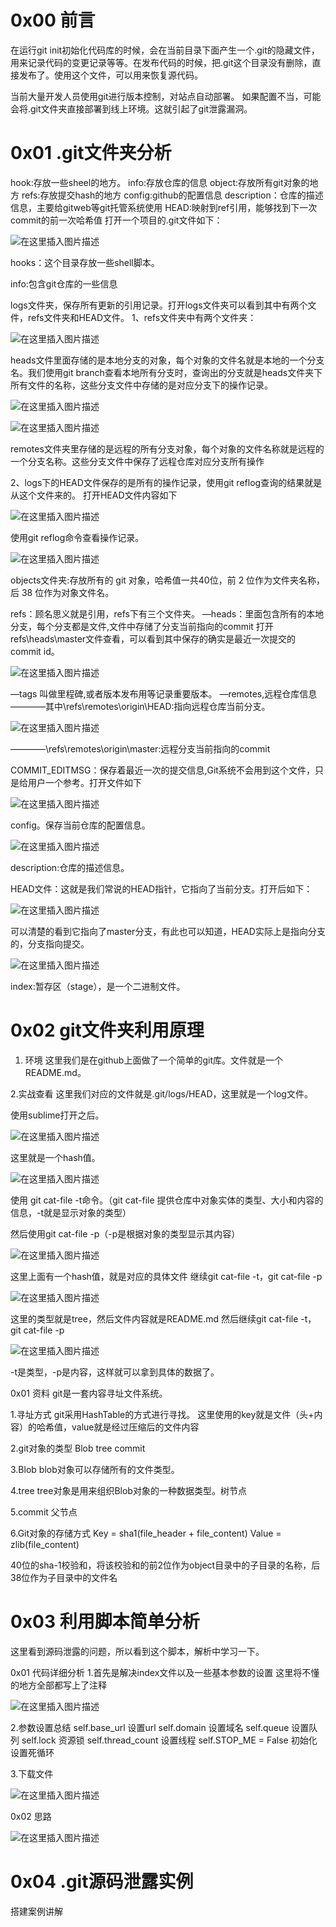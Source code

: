 # 0x00 前言

在运行git init初始化代码库的时候，会在当前目录下面产生一个.git的隐藏文件，用来记录代码的变更记录等等。在发布代码的时候，把.git这个目录没有删除，直接发布了。使用这个文件，可以用来恢复源代码。

当前大量开发人员使用git进行版本控制，对站点自动部署。  如果配置不当，可能会将.git文件夹直接部署到线上环境。这就引起了git泄露漏洞。

# 0x01 .git文件夹分析

hook:存放一些sheel的地方。
info:存放仓库的信息
object:存放所有git对象的地方
refs:存放提交hash的地方
config:github的配置信息
description：仓库的描述信息，主要给gitweb等git托管系统使用
HEAD:映射到ref引用，能够找到下一次commit的前一次哈希值
打开一个项目的.git文件如下：

![在这里插入图片描述](https://img-blog.csdnimg.cn/20190704130615985.png?x-oss-process=image/watermark,type_ZmFuZ3poZW5naGVpdGk,shadow_10,text_aHR0cHM6Ly9ibG9nLmNzZG4ubmV0L3N0YXJ0X21hbw==,size_16,color_FFFFFF,t_70)


hooks：这个目录存放一些shell脚本。

info:包含git仓库的一些信息

logs文件夹，保存所有更新的引用记录。打开logs文件夹可以看到其中有两个文件，refs文件夹和HEAD文件。
1、refs文件夹中有两个文件夹：

![在这里插入图片描述](https://img-blog.csdnimg.cn/20190704131601777.png)

heads文件里面存储的是本地分支的对象，每个对象的文件名就是本地的一个分支名。我们使用git branch查看本地所有分支时，查询出的分支就是heads文件夹下所有文件的名称，这些分支文件中存储的是对应分支下的操作记录。

![在这里插入图片描述](https://img-blog.csdnimg.cn/20190704131825145.png)

![在这里插入图片描述](https://img-blog.csdnimg.cn/2019070413181419.png)

remotes文件夹里存储的是远程的所有分支对象，每个对象的文件名称就是远程的一个分支名称。这些分支文件中保存了远程仓库对应分支所有操作

2、logs下的HEAD文件保存的是所有的操作记录，使用git reflog查询的结果就是从这个文件来的。
打开HEAD文件内容如下

![在这里插入图片描述](https://img-blog.csdnimg.cn/20190704132725643.png)

使用git reflog命令查看操作记录。

![在这里插入图片描述](https://img-blog.csdnimg.cn/20190704132834259.png)


objects文件夹:存放所有的 git 对象，哈希值一共40位，前 2 位作为文件夹名称，后 38 位作为对象文件名。

refs：顾名思义就是引用，refs下有三个文件夹。
—heads：里面包含所有的本地分支，每个分支都是文件,文件中存储了分支当前指向的commit
打开refs\heads\master文件查看，可以看到其中保存的确实是最近一次提交的commit id。

![在这里插入图片描述](https://img-blog.csdnimg.cn/20190704134830133.png?x-oss-process=image/watermark,type_ZmFuZ3poZW5naGVpdGk,shadow_10,text_aHR0cHM6Ly9ibG9nLmNzZG4ubmV0L3N0YXJ0X21hbw==,size_16,color_FFFFFF,t_70)

—tags 叫做里程碑,或者版本发布用等记录重要版本。
—remotes,远程仓库信息
————其中\refs\remotes\origin\HEAD:指向远程仓库当前分支。

![在这里插入图片描述](https://img-blog.csdnimg.cn/20190704143352203.png)

————\refs\remotes\origin\master:远程分支当前指向的commit

COMMIT_EDITMSG：保存着最近一次的提交信息,Git系统不会用到这个文件，只是给用户一个参考。打开文件如下

![在这里插入图片描述](https://img-blog.csdnimg.cn/20190704135058423.png)

config。保存当前仓库的配置信息。

![在这里插入图片描述](https://img-blog.csdnimg.cn/20190704140122450.png?x-oss-process=image/watermark,type_ZmFuZ3poZW5naGVpdGk,shadow_10,text_aHR0cHM6Ly9ibG9nLmNzZG4ubmV0L3N0YXJ0X21hbw==,size_16,color_FFFFFF,t_70)


description:仓库的描述信息。

HEAD文件：这就是我们常说的HEAD指针，它指向了当前分支。打开后如下：

![在这里插入图片描述](https://img-blog.csdnimg.cn/20190704140506783.png)

可以清楚的看到它指向了master分支，有此也可以知道，HEAD实际上是指向分支的，分支指向提交。

![在这里插入图片描述](https://img-blog.csdnimg.cn/20190704142152136.png?x-oss-process=image/watermark,type_ZmFuZ3poZW5naGVpdGk,shadow_10,text_aHR0cHM6Ly9ibG9nLmNzZG4ubmV0L3N0YXJ0X21hbw==,size_16,color_FFFFFF,t_70)


index:暂存区（stage），是一个二进制文件。


# 0x02 git文件夹利用原理

1. 环境
这里我们是在github上面做了一个简单的git库。文件就是一个README.md。

2.实战查看
这里我们对应的文件就是.git/logs/HEAD，这里就是一个log文件。

使用sublime打开之后。

![在这里插入图片描述](https://img-blog.csdnimg.cn/20190405224106159.png?x-oss-process=image/watermark,type_ZmFuZ3poZW5naGVpdGk,shadow_10,text_aHR0cHM6Ly9ibG9nLmNzZG4ubmV0L3FxXzM2ODY5ODA4,size_16,color_FFFFFF,t_70)

这里就是一个hash值。

![在这里插入图片描述](https://img-blog.csdnimg.cn/20190405224259100.png)

使用 git cat-file -t命令。（git cat-file 提供仓库中对象实体的类型、大小和内容的信息，-t就是显示对象的类型）

然后使用git cat-file -p（-p是根据对象的类型显示其内容）

![在这里插入图片描述](https://img-blog.csdnimg.cn/2019040522440395.png?x-oss-process=image/watermark,type_ZmFuZ3poZW5naGVpdGk,shadow_10,text_aHR0cHM6Ly9ibG9nLmNzZG4ubmV0L3FxXzM2ODY5ODA4,size_16,color_FFFFFF,t_70)

这里上面有一个hash值，就是对应的具体文件
继续git cat-file -t，git cat-file -p

![在这里插入图片描述](https://img-blog.csdnimg.cn/20190405224517485.png)

这里的类型就是tree，然后文件内容就是README.md
然后继续git cat-file -t，git cat-file -p

![在这里插入图片描述](https://img-blog.csdnimg.cn/20190405224618200.png)

-t是类型，-p是内容，这样就可以拿到具体的数据了。

0x01 资料
git是一套内容寻址文件系统。

1.寻址方式
git采用HashTable的方式进行寻找。
这里使用的key就是文件（头+内容）的哈希值，value就是经过压缩后的文件内容

2.git对象的类型
Blob
tree
commit

3.Blob
blob对象可以存储所有的文件类型。

4.tree
tree对象是用来组织Blob对象的一种数据类型。树节点

5.commit
父节点

6.Git对象的存储方式
Key = sha1(file_header + file_content)
Value = zlib(file_content)

40位的sha-1校验和，将该校验和的前2位作为object目录中的子目录的名称，后38位作为子目录中的文件名

# 0x03 利用脚本简单分析

这里看到源码泄露的问题，所以看到这个脚本，解析中学习一下。

0x01 代码详细分析
1.首先是解决index文件以及一些基本参数的设置
这里将不懂的地方全部都写上了注释

![在这里插入图片描述](https://img-blog.csdnimg.cn/20190330182719325.png?x-oss-process=image/watermark,type_ZmFuZ3poZW5naGVpdGk,shadow_10,text_aHR0cHM6Ly9ibG9nLmNzZG4ubmV0L3FxXzM2ODY5ODA4,size_16,color_FFFFFF,t_70)

2.参数设置总结
self.base_url 设置url
self.domain 设置域名
self.queue 设置队列
self.lock 资源锁
self.thread_count 设置线程
self.STOP_ME = False 初始化设置死循环

3.下载文件

![在这里插入图片描述](https://img-blog.csdnimg.cn/20190330183419595.png?x-oss-process=image/watermark,type_ZmFuZ3poZW5naGVpdGk,shadow_10,text_aHR0cHM6Ly9ibG9nLmNzZG4ubmV0L3FxXzM2ODY5ODA4,size_16,color_FFFFFF,t_70)


0x02 思路

![在这里插入图片描述](https://img-blog.csdnimg.cn/20190330193640504.png?x-oss-process=image/watermark,type_ZmFuZ3poZW5naGVpdGk,shadow_10,text_aHR0cHM6Ly9ibG9nLmNzZG4ubmV0L3FxXzM2ODY5ODA4,size_16,color_FFFFFF,t_70)

# 0x04 .git源码泄露实例

搭建案例讲解